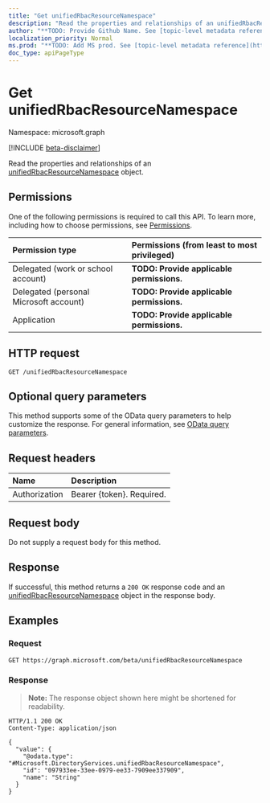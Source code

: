 ```yaml
---
title: "Get unifiedRbacResourceNamespace"
description: "Read the properties and relationships of an unifiedRbacResourceNamespace object."
author: "**TODO: Provide Github Name. See [topic-level metadata reference](https://msgo.azurewebsites.net/add/document/guidelines/metadata.html#topic-level-metadata)**"
localization_priority: Normal
ms.prod: "**TODO: Add MS prod. See [topic-level metadata reference](https://msgo.azurewebsites.net/add/document/guidelines/metadata.html#topic-level-metadata)**"
doc_type: apiPageType
---
```


# Get unifiedRbacResourceNamespace
Namespace: microsoft.graph

[!INCLUDE [beta-disclaimer](../../includes/beta-disclaimer.md)]

Read the properties and relationships of an [unifiedRbacResourceNamespace](../resources/unifiedrbacresourcenamespace.md) object.

## Permissions
One of the following permissions is required to call this API. To learn more, including how to choose permissions, see [Permissions](/graph/permissions-reference).

|Permission type|Permissions (from least to most privileged)|
|:---|:---|
|Delegated (work or school account)|**TODO: Provide applicable permissions.**|
|Delegated (personal Microsoft account)|**TODO: Provide applicable permissions.**|
|Application|**TODO: Provide applicable permissions.**|

## HTTP request

<!-- {
  "blockType": "ignored"
}
-->
``` http
GET /unifiedRbacResourceNamespace
```

## Optional query parameters
This method supports some of the OData query parameters to help customize the response. For general information, see [OData query parameters](/graph/query-parameters).

## Request headers
|Name|Description|
|:---|:---|
|Authorization|Bearer {token}. Required.|

## Request body
Do not supply a request body for this method.

## Response

If successful, this method returns a `200 OK` response code and an [unifiedRbacResourceNamespace](../resources/unifiedrbacresourcenamespace.md) object in the response body.

## Examples

### Request
<!-- {
  "blockType": "request",
  "name": "get_unifiedrbacresourcenamespace"
}
-->
``` http
GET https://graph.microsoft.com/beta/unifiedRbacResourceNamespace
```


### Response
>**Note:** The response object shown here might be shortened for readability.
<!-- {
  "blockType": "response",
  "truncated": true,
  "@odata.type": "Microsoft.DirectoryServices.unifiedRbacResourceNamespace"
}
-->
``` http
HTTP/1.1 200 OK
Content-Type: application/json

{
  "value": {
    "@odata.type": "#Microsoft.DirectoryServices.unifiedRbacResourceNamespace",
    "id": "097933ee-33ee-0979-ee33-7909ee337909",
    "name": "String"
  }
}
```

